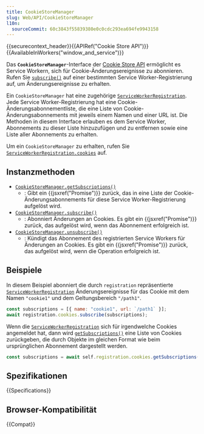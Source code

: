 ```yaml
---
title: CookieStoreManager
slug: Web/API/CookieStoreManager
l10n:
  sourceCommit: 60c3843f55839380e0c0cdc293ea694fe9943158
---
```


{{securecontext_header}}{{APIRef("Cookie Store API")}}{{AvailableInWorkers("window_and_service")}}

Das **`CookieStoreManager`**-Interface der [Cookie Store API](/de/docs/Web/API/Cookie_Store_API) ermöglicht es Service Workern, sich für Cookie-Änderungsereignisse zu abonnieren. Rufen Sie [`subscribe()`](/de/docs/Web/API/CookieStoreManager/subscribe) auf einer bestimmten Service Worker-Registrierung auf, um Änderungsereignisse zu erhalten.

Ein `CookieStoreManager` hat eine zugehörige [`ServiceWorkerRegistration`](/de/docs/Web/API/ServiceWorkerRegistration). Jede Service Worker-Registrierung hat eine Cookie-Änderungsabonnementliste, die eine Liste von Cookie-Änderungsabonnements mit jeweils einem Namen und einer URL ist. Die Methoden in diesem Interface erlauben es dem Service Worker, Abonnements zu dieser Liste hinzuzufügen und zu entfernen sowie eine Liste aller Abonnements zu erhalten.

Um ein `CookieStoreManager` zu erhalten, rufen Sie [`ServiceWorkerRegistration.cookies`](/de/docs/Web/API/ServiceWorkerRegistration/cookies) auf.

## Instanzmethoden

- [`CookieStoreManager.getSubscriptions()`](/de/docs/Web/API/CookieStoreManager/getSubscriptions)
  - : Gibt ein {{jsxref("Promise")}} zurück, das in eine Liste der Cookie-Änderungsabonnements für diese Service Worker-Registrierung aufgelöst wird.
- [`CookieStoreManager.subscribe()`](/de/docs/Web/API/CookieStoreManager/subscribe)
  - : Abonniert Änderungen an Cookies. Es gibt ein {{jsxref("Promise")}} zurück, das aufgelöst wird, wenn das Abonnement erfolgreich ist.
- [`CookieStoreManager.unsubscribe()`](/de/docs/Web/API/CookieStoreManager/unsubscribe)
  - : Kündigt das Abonnement des registrierten Service Workers für Änderungen an Cookies. Es gibt ein {{jsxref("Promise")}} zurück, das aufgelöst wird, wenn die Operation erfolgreich ist.

## Beispiele

In diesem Beispiel abonniert die durch `registration` repräsentierte [`ServiceWorkerRegistration`](/de/docs/Web/API/ServiceWorkerRegistration) Änderungsereignisse für das Cookie mit dem Namen `"cookie1"` und dem Geltungsbereich `"/path1"`.

```js
const subscriptions = [{ name: "cookie1", url: `/path1` }];
await registration.cookies.subscribe(subscriptions);
```

Wenn die [`ServiceWorkerRegistration`](/de/docs/Web/API/ServiceWorkerRegistration) sich für irgendwelche Cookies angemeldet hat, dann wird [`getSubscriptions()`](/de/docs/Web/API/CookieStoreManager/getSubscriptions) eine Liste von Cookies zurückgeben, die durch Objekte im gleichen Format wie beim ursprünglichen Abonnement dargestellt werden.

```js
const subscriptions = await self.registration.cookies.getSubscriptions();
```

## Spezifikationen

{{Specifications}}

## Browser-Kompatibilität

{{Compat}}
